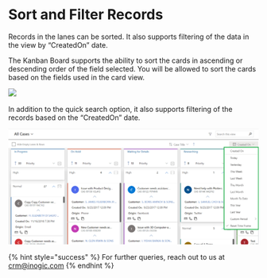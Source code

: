 # Sort and Filter Records

Records in the lanes can be sorted. It also supports filtering of the data in the view by “CreatedOn” date.

The Kanban Board supports the ability to sort the cards in ascending or descending order of the field selected. You will be allowed to sort the cards based on the fields used in the card view.

![](../../.gitbook/assets/Sort\_1.png)

In addition to the quick search option, it also supports filtering of the records based on the “CreatedOn” date.

![](../../.gitbook/assets/Sort.png)

{% hint style="success" %}
For further queries, reach out to us at [crm@inogic.com](mailto:crm@inogic.com)
{% endhint %}
